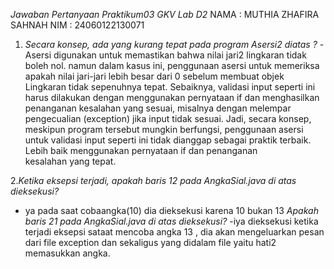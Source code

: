 *Jawaban Pertanyaan Praktikum03 GKV Lab D2*
NAMA : MUTHIA ZHAFIRA SAHNAH 
NIM : 24060122130071

1. *Secara konsep, ada yang kurang tepat pada program Asersi2 diatas ?*
-Asersi digunakan untuk memastikan bahwa nilai jari2 lingkaran tidak boleh nol. namun dalam kasus ini, penggunaan asersi untuk memeriksa apakah nilai jari-jari lebih besar dari 0 sebelum membuat objek Lingkaran tidak sepenuhnya tepat. Sebaiknya, validasi input seperti ini harus dilakukan dengan menggunakan pernyataan if dan menghasilkan penanganan kesalahan yang sesuai, misalnya dengan melempar pengecualian (exception) jika input tidak sesuai.
Jadi, secara konsep, meskipun program tersebut mungkin berfungsi, penggunaan asersi untuk validasi input seperti ini tidak dianggap sebagai praktik terbaik. Lebih baik menggunakan pernyataan if dan penanganan kesalahan yang tepat.

2.*Ketika eksepsi terjadi, apakah baris 12 pada AngkaSial.java di atas dieksekusi?* 
- ya pada saat cobaangka(10) dia dieksekusi karena 10 bukan 13 
*Apakah baris 21 pada AngkaSial.java di atas dieksekusi?*
-iya dieksekusi ketika terjadi eksepsi sataat mencoba angka 13 , dia akan mengeluarkan pesan dari file exception dan sekaligus yang didalam file yaitu hati2 memasukkan angka.
